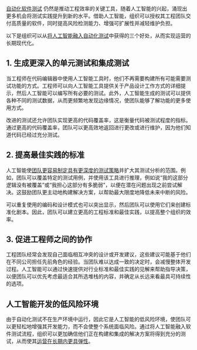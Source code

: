 [自动化软件测试](https://thenewstack.io/ai-testing-more-coverage-fewer-bugs-new-risks/) 仍然是推动工程效率的关键工具，随着人工智能的兴起，涌现出更多机会将测试实践提升到新的水平。借助人工智能，组织可以授权其工程团队交付高质量的软件，同时提高风险检测能力、增强可扩展性并减轻维护负担。

以下是组织可以从[将人工智能融入自动化测试](https://thenewstack.io/how-to-use-generative-ai-for-software-testing-and-quality-assurance/)中获得的三个好处，从而实现运营的长期现代化。

## 1. 生成更深入的单元测试和集成测试

当工程师在代码编辑器中使用人工智能工具时，他们不再需要构建所有可能需要测试功能的方式。工程师可以向人工智能工具提供关于产品设计工作方式的详细提示，然后人工智能可以编写所有必要的测试。此外，人工智能生成的测试可以提供各种不同的测试数据，从而更频繁地发现边缘情况，使团队能够了解功能的更多使用方式。

改进的测试还允许团队实现更高的代码覆盖率，这是衡量代码被测试程度的指标。通过更高的代码覆盖率，团队可以更高效地返回进行更改或进行维护，因为他们知道代码已经过充分测试。

## 2. 提高最佳实践的标准

人工智能使[团队更容易制定具有更深度的测试策略](https://thenewstack.io/empowering-it-teams-through-seamless-ui-and-ai-agents/)并扩大其测试分析的范围。例如，团队可以覆盖特定的测试用例，并使用该工具进行推理，例如说“我的这部分逻辑没有被覆盖”或“我担心这部分有多脆弱”，以便在潜在问题出现之前尝试解决。这鼓励团队更主动地构建解决方案，以帮助最大限度地降低未来中断的风险。

可以重复使用的编码和设计模式也可以突出显示，然后团队可以使用它们来创建标准化剧本。因此，团队可以建立更高的工程标准和最佳实践，以提高整个组织的效率。

## 3. 促进工程师之间的协作

工程团队经常会发现自己面临相互冲突的设计或开发建议，这些建议可能基于他们在不同公司担任先前角色的经验。当团队难以达成一致的决定时，会减慢整体开发过程。人工智能可以通过快速提供对行业标准和最佳实践的见解来帮助指导决策，以便团队可以优先考虑最适合其所选堆栈的内容，并确定从长远来看最具可持续性的选项。

## 人工智能开发的低风险环境

由于自动化测试不在生产环境中运行，因此它是人工智能的低风险环境，使团队可以更轻松地增强其开发能力，而不会使整个系统面临风险。通过将人工智能融入软件测试流程，组织可以更加确信他们正在构建和集成的解决方案将得到充分的测试，从而使其[运营在长期内更具弹性](https://thenewstack.io/how-ai-and-automation-can-improve-operational-resiliency/)。